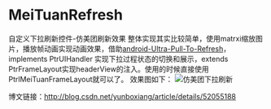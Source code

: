 # MeiTuanRefresh
自定义下拉刷新控件-仿美团刷新效果
整体实现其实比较简单，使用matrxi缩放图片，播放帧动画实现动画效果，借助[android-Ultra-Pull-To-Refresh](https://github.com/liaohuqiu/android-Ultra-Pull-To-Refresh)，implements PtrUIHandler 实现下拉过程状态的切换和展示，extends PtrFrameLayout实现headerView的注入。使用的时候直接使用PtrlMeiTuanFrameLayout就可以了。 
效果图如下：
	![仿美团下拉刷新](http://img.blog.csdn.net/20160728143210875)



博文链接：http://blog.csdn.net/yunboxiang/article/details/52055188
